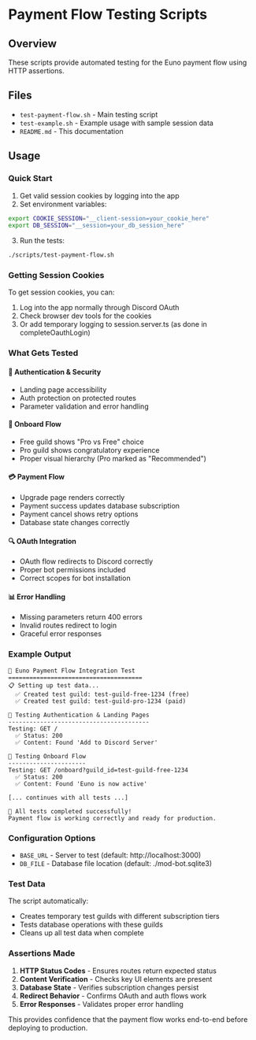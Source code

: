 # Payment Flow Testing Scripts

## Overview
These scripts provide automated testing for the Euno payment flow using HTTP assertions.

## Files
- `test-payment-flow.sh` - Main testing script
- `test-example.sh` - Example usage with sample session data
- `README.md` - This documentation

## Usage

### Quick Start
1. Get valid session cookies by logging into the app
2. Set environment variables:
```bash
export COOKIE_SESSION="__client-session=your_cookie_here"
export DB_SESSION="__session=your_db_session_here"
```
3. Run the tests:
```bash
./scripts/test-payment-flow.sh
```

### Getting Session Cookies
To get session cookies, you can:
1. Log into the app normally through Discord OAuth
2. Check browser dev tools for the cookies
3. Or add temporary logging to session.server.ts (as done in completeOauthLogin)

### What Gets Tested

#### 🔐 Authentication & Security
- Landing page accessibility
- Auth protection on protected routes
- Parameter validation and error handling

#### 🎯 Onboard Flow  
- Free guild shows "Pro vs Free" choice
- Pro guild shows congratulatory experience
- Proper visual hierarchy (Pro marked as "Recommended")

#### 💳 Payment Flow
- Upgrade page renders correctly
- Payment success updates database subscription
- Payment cancel shows retry options
- Database state changes correctly

#### 🔍 OAuth Integration
- OAuth flow redirects to Discord correctly
- Proper bot permissions included
- Correct scopes for bot installation

#### 📊 Error Handling
- Missing parameters return 400 errors
- Invalid routes redirect to login
- Graceful error responses

### Example Output
```
🧪 Euno Payment Flow Integration Test
======================================
📋 Setting up test data...
  ✅ Created test guild: test-guild-free-1234 (free)
  ✅ Created test guild: test-guild-pro-1234 (paid)

🔐 Testing Authentication & Landing Pages
----------------------------------------
Testing: GET /
  ✅ Status: 200
  ✅ Content: Found 'Add to Discord Server'

🎯 Testing Onboard Flow
----------------------
Testing: GET /onboard?guild_id=test-guild-free-1234
  ✅ Status: 200
  ✅ Content: Found 'Euno is now active'

[... continues with all tests ...]

🎉 All tests completed successfully!
Payment flow is working correctly and ready for production.
```

### Configuration Options
- `BASE_URL` - Server to test (default: http://localhost:3000)
- `DB_FILE` - Database file location (default: ./mod-bot.sqlite3)

### Test Data
The script automatically:
- Creates temporary test guilds with different subscription tiers
- Tests database operations with these guilds
- Cleans up all test data when complete

### Assertions Made
1. **HTTP Status Codes** - Ensures routes return expected status
2. **Content Verification** - Checks key UI elements are present
3. **Database State** - Verifies subscription changes persist
4. **Redirect Behavior** - Confirms OAuth and auth flows work
5. **Error Responses** - Validates proper error handling

This provides confidence that the payment flow works end-to-end before deploying to production.